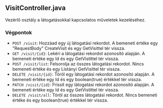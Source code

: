 ## VisitController.java

Vezérlő osztály a látogatásokkal kapcsolatos műveletek kezeléséhez.

### Végpontok
- `POST /visit`: Hozzáad egy új látogatási rekordot. A bemeneti értéke egy "RequestBody" CreateVisit és egy GetVisittel tér vissza.
- `GET /visit/{id}`: Lekéri a látogatási rekordot azonosító alapján. A bemeneti értéke egy Id és egy GetVistittel tér vissza.
- `POST /visit/list`: Felsorolja az összes látogatási rekordot. Nincs bemeneti értéke és egy Listányi GetVisittel tér vissza.
- `DELETE /visit/{id}`: Töröl egy látogatási rekordot azonosító alapján. A bemeneti értéke egy Id és egy boolean(true) értékkel tér vissza.
- `PATCH /visit/{id}`: Frissít egy látogatási rekordot azonosító alapján. A bemeneti értéke egy Id és egy GetVistittel tér vissza.
- `DELETE /visit/all`: Töröl az összes látogatási rekordot. Nincs bemeneti értéke és egy boolean(true) értékkel tér vissza.
